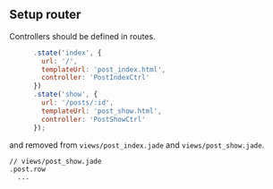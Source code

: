 ## Setup router

Controllers should be defined in routes.

```js
      .state('index', {
        url: '/',
        templateUrl: 'post_index.html',
        controller: 'PostIndexCtrl'
      })
      .state('show', {
        url: '/posts/:id',
        templateUrl: 'post_show.html',
        controller: 'PostShowCtrl'
      });
```

and removed from `views/post_index.jade` and `views/post_show.jade`.

```jade
// views/post_show.jade
.post.row
  ...
```
